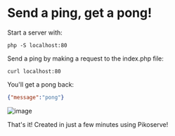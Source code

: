# Send a ping, get a pong!

Start a server with:
```
php -S localhost:80
```

Send a ping by making a request to the index.php file:
```
curl localhost:80
```

You'll get a pong back:
```json
{"message":"pong"}
```

![image](https://user-images.githubusercontent.com/95144705/164551255-eb345401-996b-4284-88c7-0580b5611601.png)


That's it! Created in just a few minutes using Pikoserve!
